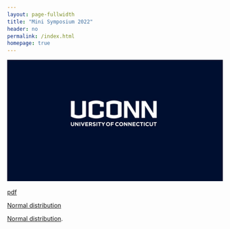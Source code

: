 ```yaml
---
layout: page-fullwidth
title: "Mini Symposium 2022"
header: no
permalink: /index.html
homepage: true
---
```


<img class="imgfloat" src="docs/UCONN.jpg" alt="UCONN"/>

[pdf](docs/ggplot2-cheatsheet.pdf)

<a href="https://en.wikipedia.org/wiki/Normal_distribution">Normal distribution</a>

[Normal distribution](https://en.wikipedia.org/wiki/Normal_distribution).